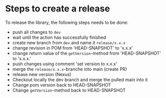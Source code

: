 # Steps to create a release

To release the library, the following steps needs to be done:

* push all changes to `dev` 
* wait until the action has successfully finished
* create new branch from `dev` and name it `release/x.x.x`
* change revision in POM from 'HEAD-SNAPSHOT' to 'x.x.x'
* change return value of the `getVersion`-method from 'HEAD-SNAPSHOT' to 'x.x.x.'
* push changes using comment 'set version to x.x.x'
* merge the `release/x.x.x`-branche into main (create PR) 
* release new version (Nexus)
* Checkout locally the dev branch and merge the pulled main into it
* Change pom version back to HEAD-SNAPSHOT
* Change `getVersion`-method back to HEAD-SNAPSHOT
